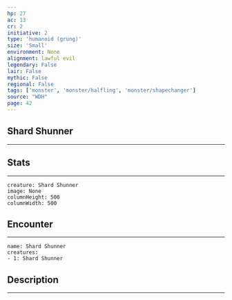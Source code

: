 ```yaml
---
hp: 27
ac: 13
cr: 2
initiative: 2
type: 'humanoid (grung)'    
size: 'Small'
environment: None
alignment: lawful evil
legendary: False
lair: False
mythic: False
regional: False
tags: ['monster', 'monster/halfling', 'monster/shapechanger']
source: "WDH"
page: 42
---
```


## Shard Shunner
---



## Stats
---

```statblock
creature: Shard Shunner
image: None
columnHeight: 500
columnWidth: 500
```

## Encounter
---

```encounter-table
name: Shard Shunner
creatures:
- 1: Shard Shunner
```

## Description
---




